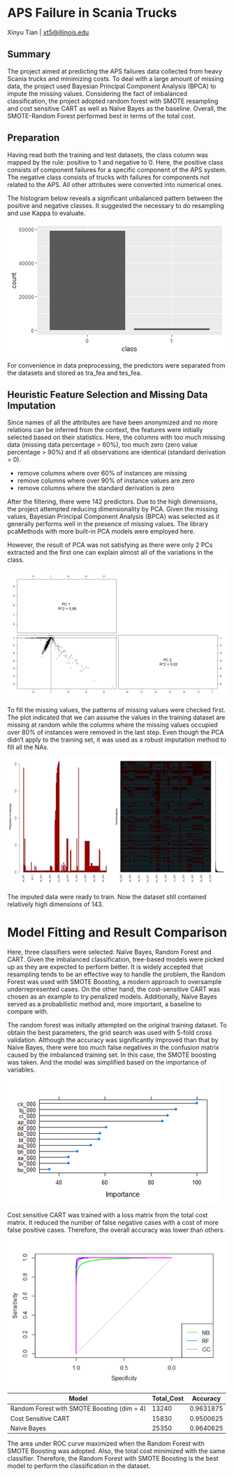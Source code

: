 # APS Failure in Scania Trucks
Xinyu Tian | xt5@illinois.edu

## Summary
The project aimed at predicting the APS failures data collected from heavy Scania trucks and minimizing costs. To deal with a large amount of missing data, the project used Bayesian Principal Component Analysis (BPCA) to impute the missing values. Considering the fact of imbalanced classification, the project adopted random forest with SMOTE resampling and cost sensitive CART as well as Naïve Bayes as the baseline. Overall, the SMOTE-Random Forest performed best in terms of the total cost.

## Preparation
Having read both the training and test datasets, the class column was mapped by the rule: positive to 1 and negative to 0. Here, the positive class consists of component failures for a specific component of the APS system. The negative class consists of trucks with failures for components not related to the APS. All other attributes were converted into numerical ones. 

The histogram below reveals a significant unbalanced pattern between the positive and negative classes. It suggested the necessary to do resampling and use Kappa to evaluate.

![Class Value Distribution](https://github.com/tianxiny/APS-Failure-at-Scania-Trucks/blob/master/images/class-value-distribution.png)

For convenience in data preprocessing, the predictors were separated from the datasets and stored as tra_fea and tes_fea.

## Heuristic Feature Selection and Missing Data Imputation
Since names of all the attributes are have been anonymized and no more relations can be inferred from the context, the features were initially selected based on their statistics. Here, the columns with too much missing data (missing data percentage > 60%), too much zero (zero value percentage > 90%) and if all observations are identical (standard derivation = 0).

* remove columns where over 60% of instances are missing
* remove columns where over 90% of instance values are zero
* remove columns where the standard derivation is zero

After the filtering, there were 142 predictors. Due to the high dimensions, the project attempted reducing dimensionality by PCA. Given the missing values, Bayesian Principal Component Analysis (BPCA) was selected as it generally performs well in the presence of missing values.  The library pcaMethods with more built-in PCA models were employed here.

However, the result of PCA was not satisfying as there were only 2 PCs extracted and the first one can explain almost all of the variations in the class. 

![BPCA](https://github.com/tianxiny/APS-Failure-at-Scania-Trucks/blob/master/images/BPCA.png)

To fill the missing values, the patterns of missing values were checked first. The plot indicated that we can assume the values in the training dataset are missing at random while the columns where the missing values occupied over 80% of instances were removed in the last step. Even though the PCA didn’t apply to the training set, it was used as a robust imputation method to fill all the NAs.  

![Missing Value Pattern](https://github.com/tianxiny/APS-Failure-at-Scania-Trucks/blob/master/images/missing-value-pattern.png)

The imputed data were ready to train. Now the dataset still contained relatively high dimensions of 143.

# Model Fitting and Result Comparison
Here, three classifiers were selected: Naïve Bayes, Random Forest and CART. Given the imbalanced classification, tree-based models were picked up as they are expected to perform better.  It is widely accepted that resampling tends to be an effective way to handle the problem, the Random Forest was used with SMOTE Boosting, a modern approach to oversample underrepresented cases. On the other hand, the cost-sensitive CART was chosen as an example to try penalized models. Additionally, Naïve Bayes served as a probabilistic method and, more important, a baseline to compare with.

The random forest was initially attempted on the original training dataset. To obtain the best parameters, the grid search was used with 5-fold cross validation. Although the accuracy was significantly improved than that by Naive Bayes, there were too much false negatives in the confusion matrix caused by the imbalanced training set. In this case, the SMOTE boosting was taken. And the model was simplified based on the importance of variables.

![Variable Importance](https://github.com/tianxiny/APS-Failure-at-Scania-Trucks/blob/master/images/variable-importance.png)

Cost sensitive CART was trained with a loss matrix from the total cost matrix. It reduced the number of false negative cases with a cost of more false positive cases. Therefore, the overall accuracy was lower than others.

![ROC Plot](https://github.com/tianxiny/APS-Failure-at-Scania-Trucks/blob/master/images/ROC-plot.png)

Model	| Total_Cost | Accuracy
------|------------|---------- 
Random Forest with SMOTE Boosting (dim = 4)	| 13240 | 0.9631875
Cost Sensitive CART	| 15830	| 0.9500625
Naive Bayes	| 25350	| 0.9640625


The area under ROC curve maximized when the Random Forest with SMOTE Boosting was adopted. Also, the total cost minimized with the same classifier. Therefore, the Random Forest with SMOTE Boosting is the best model to perform the classification in the dataset.

